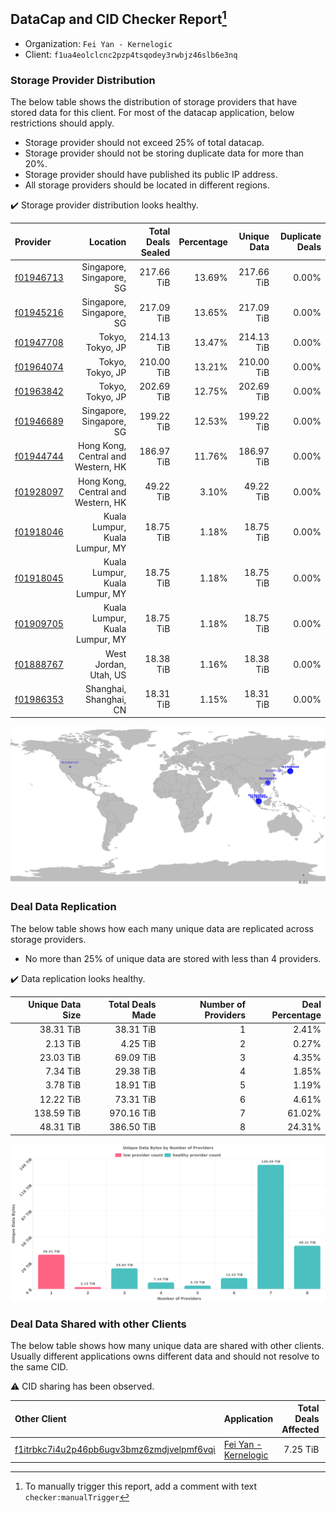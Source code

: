 ## DataCap and CID Checker Report[^1]
 - Organization: `Fei Yan - Kernelogic`
 - Client: `f1ua4eolclcnc2pzp4tsqodey3rwbjz46slb6e3nq`
### Storage Provider Distribution
The below table shows the distribution of storage providers that have stored data for this client.
For most of the datacap application, below restrictions should apply.
 - Storage provider should not exceed 25% of total datacap.
 - Storage provider should not be storing duplicate data for more than 20%.
 - Storage provider should have published its public IP address.
 - All storage providers should be located in different regions.

✔️ Storage provider distribution looks healthy.

| Provider                                              |                           Location | Total Deals Sealed | Percentage | Unique Data | Duplicate Deals |
| :---------------------------------------------------- | ---------------------------------: | -----------------: | ---------: | ----------: | --------------: |
| [f01946713](https://filfox.info/en/address/f01946713) |           Singapore, Singapore, SG |         217.66 TiB |     13.69% |  217.66 TiB |           0.00% |
| [f01945216](https://filfox.info/en/address/f01945216) |           Singapore, Singapore, SG |         217.09 TiB |     13.65% |  217.09 TiB |           0.00% |
| [f01947708](https://filfox.info/en/address/f01947708) |                   Tokyo, Tokyo, JP |         214.13 TiB |     13.47% |  214.13 TiB |           0.00% |
| [f01964074](https://filfox.info/en/address/f01964074) |                   Tokyo, Tokyo, JP |         210.00 TiB |     13.21% |  210.00 TiB |           0.00% |
| [f01963842](https://filfox.info/en/address/f01963842) |                   Tokyo, Tokyo, JP |         202.69 TiB |     12.75% |  202.69 TiB |           0.00% |
| [f01946689](https://filfox.info/en/address/f01946689) |           Singapore, Singapore, SG |         199.22 TiB |     12.53% |  199.22 TiB |           0.00% |
| [f01944744](https://filfox.info/en/address/f01944744) | Hong Kong, Central and Western, HK |         186.97 TiB |     11.76% |  186.97 TiB |           0.00% |
| [f01928097](https://filfox.info/en/address/f01928097) | Hong Kong, Central and Western, HK |          49.22 TiB |      3.10% |   49.22 TiB |           0.00% |
| [f01918046](https://filfox.info/en/address/f01918046) |     Kuala Lumpur, Kuala Lumpur, MY |          18.75 TiB |      1.18% |   18.75 TiB |           0.00% |
| [f01918045](https://filfox.info/en/address/f01918045) |     Kuala Lumpur, Kuala Lumpur, MY |          18.75 TiB |      1.18% |   18.75 TiB |           0.00% |
| [f01909705](https://filfox.info/en/address/f01909705) |     Kuala Lumpur, Kuala Lumpur, MY |          18.75 TiB |      1.18% |   18.75 TiB |           0.00% |
| [f01888767](https://filfox.info/en/address/f01888767) |              West Jordan, Utah, US |          18.38 TiB |      1.16% |   18.38 TiB |           0.00% |
| [f01986353](https://filfox.info/en/address/f01986353) |             Shanghai, Shanghai, CN |          18.31 TiB |      1.15% |   18.31 TiB |           0.00% |

![Provider Distribution](https://raw.githubusercontent.com/data-preservation-programs/filplus-checker-assets/main/filecoin-project/filecoin-plus-large-datasets/issues/1107/1670990734220.png)
### Deal Data Replication
The below table shows how each many unique data are replicated across storage providers.
- No more than 25% of unique data are stored with less than 4 providers.

✔️ Data replication looks healthy.

| Unique Data Size | Total Deals Made | Number of Providers | Deal Percentage |
| ---------------: | ---------------: | ------------------: | --------------: |
|        38.31 TiB |        38.31 TiB |                   1 |           2.41% |
|         2.13 TiB |         4.25 TiB |                   2 |           0.27% |
|        23.03 TiB |        69.09 TiB |                   3 |           4.35% |
|         7.34 TiB |        29.38 TiB |                   4 |           1.85% |
|         3.78 TiB |        18.91 TiB |                   5 |           1.19% |
|        12.22 TiB |        73.31 TiB |                   6 |           4.61% |
|       138.59 TiB |       970.16 TiB |                   7 |          61.02% |
|        48.31 TiB |       386.50 TiB |                   8 |          24.31% |

![Replication Distribution](https://raw.githubusercontent.com/data-preservation-programs/filplus-checker-assets/main/filecoin-project/filecoin-plus-large-datasets/issues/1107/1670990734900.png)
### Deal Data Shared with other Clients
The below table shows how many unique data are shared with other clients.
Usually different applications owns different data and should not resolve to the same CID.

⚠️ CID sharing has been observed.

| Other Client                                                                                                          | Application                                                                                           | Total Deals Affected | Unique CIDs |        Verifier |
| :-------------------------------------------------------------------------------------------------------------------- | :---------------------------------------------------------------------------------------------------- | -------------------: | ----------: | --------------: |
| [f1itrbkc7i4u2p46pb6ugv3bmz6zmdjvelpmf6vqi](https://filfox.info/en/address/f1itrbkc7i4u2p46pb6ugv3bmz6zmdjvelpmf6vqi) | [Fei Yan \- Kernelogic](https://github.com/filecoin-project/filecoin-plus-large-datasets/issues/1106) |             7.25 TiB |         232 | LDN v3 multisig |

[^1]: To manually trigger this report, add a comment with text `checker:manualTrigger`

